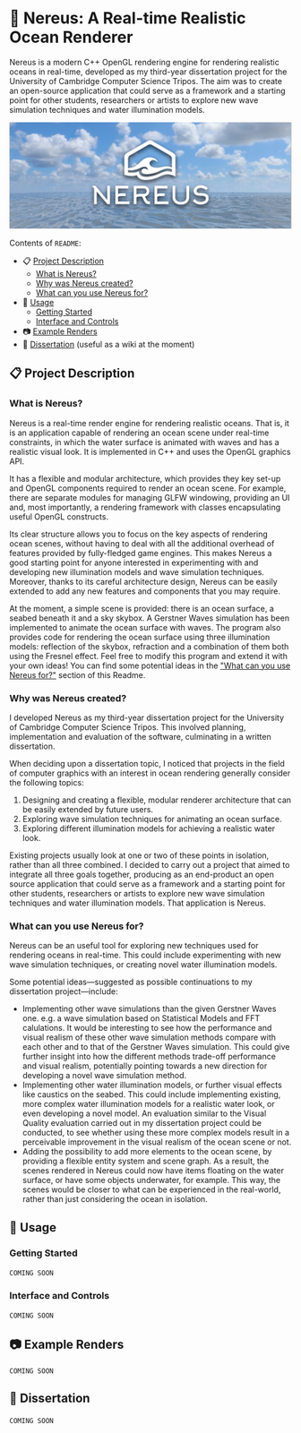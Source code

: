 
# :ocean: Nereus: A Real-time Realistic Ocean Renderer

Nereus is a modern C++ OpenGL rendering engine for rendering realistic oceans in real-time, developed as my third-year dissertation project for the University of Cambridge Computer Science Tripos. The aim was to create an open-source application that could serve as a framework and a starting point for other students, researchers or artists to explore new wave simulation techniques and water illumination models.

![Banner](examples/banner.jpg "Nereus Banner")

Contents of `README`:
  - :clipboard: [Project Description](#project-description)
    - [What is Nereus?](#What-is-Nereus?)
    - [Why was Nereus created?](#Why-was-Nereus-created?)
    - [What can you use Nereus for?](#What-can-you-use-Nereus-for?)
  - :beginner: [Usage](#beginner-usage)
    - [Getting Started](#getting-started)
    - [Interface and Controls](#interface-and-controls)
  - :camera: [Example Renders](#camera-example-renders)
  - :page_facing_up: [Dissertation](#page_facing_up-dissertation) (useful as a wiki at the moment)


## :clipboard: Project Description

### What is Nereus?

Nereus is a real-time render engine for rendering realistic oceans. That is, it is an application capable of rendering an ocean scene under real-time constraints, in which the water surface is animated with waves and has a realistic visual look. It is implemented in C++ and uses the OpenGL graphics API.

It has a flexible and modular architecture, which provides they key set-up and OpenGL components required to render an ocean scene. For example, there are separate modules for managing GLFW windowing, providing an UI and, most importantly, a rendering framework with classes encapsulating useful OpenGL constructs. 

Its clear structure allows you to focus on the key aspects of rendering ocean scenes, without having to deal with all the additional overhead of features provided by fully-fledged game engines. This makes Nereus a good starting point for anyone interested in experimenting with and developing new illumination models and wave simulation techniques. Moreover, thanks to its careful architecture design, Nereus can be easily extended to add any new features and components that you may require.

At the moment, a simple scene is provided: there is an ocean surface, a seabed beneath it and a sky skybox. A Gerstner Waves simulation has been implemented to animate the ocean surface with waves. The program also provides code for rendering the ocean surface using three illumination models: reflection of the skybox, refraction and a combination of them both using the Fresnel effect. Feel free to modify this program and extend it with your own ideas! You can find some potential ideas in the ["What can you use Nereus for?"](#What-can-you-use-Nereus-for?) section of this Readme.


### Why was Nereus created?

I developed Nereus as my third-year dissertation project for the University of Cambridge Computer Science Tripos. This involved planning, implementation and evaluation of the software, culminating in a written dissertation. 

When deciding upon a dissertation topic, I noticed that projects in the field of computer graphics with an interest in ocean rendering generally consider the following topics:
  1. Designing and creating a flexible, modular renderer architecture that can be easily extended by future users.
  2. Exploring wave simulation techniques for animating an ocean surface.
  3. Exploring different illumination models for achieving a realistic water look.

Existing projects usually look at one or two of these points in isolation, rather than all three combined. I decided to carry out a project that aimed to integrate all three goals together, producing as an end-product an open source application that could serve as a framework and a starting point for other students, researchers or artists to explore new wave simulation techniques and water illumination models. That application is Nereus.

### What can you use Nereus for?

Nereus can be an useful tool for exploring new techniques used for rendering oceans in real-time. This could include experimenting with new wave simulation techniques, or creating novel water illumination models. 

Some potential ideas—suggested as possible continuations to my dissertation project—include:
  - Implementing other wave simulations than the given Gerstner Waves one. e.g. a wave simulation based on Statistical Models and FFT calulations. It would be interesting to see how the performance and visual realism of these other wave simulation methods compare with each other and to that of the Gerstner Waves simulation. This could give further insight into how the different methods trade-off performance and visual realism, potentially pointing towards a new direction for developing a novel wave simulation method.
  - Implementing other water illumination models, or further visual effects like caustics on the seabed. This could include implementing existing, more complex water illumination models for a realistic water look, or even developing a novel model. An evaluation similar to the Visual Quality evaluation carried out in my dissertation project could be conducted, to see whether using these more complex models result in a perceivable improvement in the visual realism of the ocean scene or not.
  - Adding the possibility to add more elements to the ocean scene, by providing a flexible entity system and scene graph. As a result, the scenes rendered in Nereus could now have items floating on the water surface, or have some objects underwater, for example. This way, the scenes would be closer to what can be experienced in the real-world, rather than just considering the ocean in isolation.


## :beginner: Usage

### Getting Started

```COMING SOON```

### Interface and Controls

```COMING SOON```


## :camera: Example Renders

```COMING SOON```


## :page_facing_up: Dissertation

```COMING SOON```

